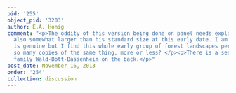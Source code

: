 ```yaml
---
pid: '255'
object_pid: '3203'
author: E.A. Honig
comment: "<p>The oddity of this version being done on panel needs explaining; it is
  also somewhat larger than his standard size at this early date. I am not sure this
  is genuine but I find this whole early group of forest landscapes perplexing. Why
  so many copies of the same thing, more or less? </p><p>There is a seal of the noble
  family Wald-Bott-Bassenheim on the back.</p>"
post_date: November 16, 2013
order: '254'
collection: discussion
---
```

